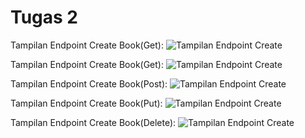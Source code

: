 # Tugas 2

Tampilan Endpoint Create Book(Get):
![Tampilan Endpoint Create](ss/GetAll.png)

Tampilan Endpoint Create Book(Get):
![Tampilan Endpoint Create](ss/GetById.png)

Tampilan Endpoint Create Book(Post):
![Tampilan Endpoint Create](ss/Post.png)

Tampilan Endpoint Create Book(Put):
![Tampilan Endpoint Create](ss/Put.png)

Tampilan Endpoint Create Book(Delete):
![Tampilan Endpoint Create](ss/Delete.png)


